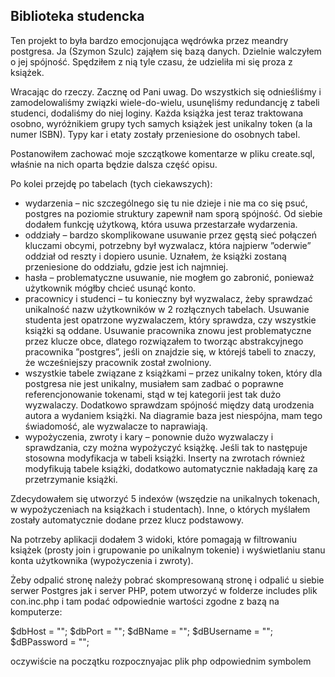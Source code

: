 ﻿## Biblioteka studencka

Ten projekt to była bardzo emocjonująca wędrówka przez meandry postgresa. Ja (Szymon Szulc) zająłem się bazą danych. Dzielnie walczyłem o jej spójność. Spędziłem z nią tyle czasu, że udzieliła mi się proza z książek.

Wracając do rzeczy. Zacznę od Pani uwag. Do wszystkich się odnieśliśmy i zamodelowaliśmy związki wiele-do-wielu, usunęliśmy redundancję z tabeli studenci, dodaliśmy do niej loginy. Każda książka jest teraz traktowana osobno, wyróżnikiem grupy tych samych książek jest unikalny token (a la numer ISBN).  Typy kar i etaty zostały przeniesione do osobnych tabel.

Postanowiłem zachować moje szczątkowe komentarze w pliku create.sql, właśnie na nich oparta będzie dalsza część opisu.

Po kolei przejdę po tabelach (tych ciekawszych):

- wydarzenia – nic szczególnego się tu nie dzieje i nie ma co się psuć, postgres na poziomie struktury zapewnił nam sporą spójność. Od siebie dodałem funkcję użytkową, która usuwa przestarzałe wydarzenia.
- oddziały – bardzo skomplikowane usuwanie przez gęstą sieć połączeń kluczami obcymi, potrzebny był wyzwalacz, która najpierw ”oderwie” oddział od reszty i dopiero usunie. Uznałem, że książki zostaną przeniesione do oddziału, gdzie jest ich najmniej. 
- hasła – problematyczne usuwanie, nie mogłem go zabronić, ponieważ użytkownik mógłby chcieć usunąć konto.
- pracownicy i studenci – tu konieczny był wyzwalacz, żeby sprawdzać unikalność nazw użytkowników w 2 rozłącznych tabelach. Usuwanie studenta jest opatrzone wyzwalaczem, który sprawdza, czy wszystkie książki są oddane. Usuwanie pracownika znowu jest problematyczne przez klucze obce, dlatego rozwiązałem to tworząc abstrakcyjnego pracownika ”postgres”, jeśli on znajdzie się, w którejś tabeli to znaczy, że wcześniejszy pracownik został zwolniony.  
- wszystkie tabele związane z książkami – przez unikalny token, który dla postgresa nie jest unikalny, musiałem sam zadbać o poprawne referencjonowanie tokenami, stąd w tej kategorii jest tak dużo wyzwalaczy. Dodatkowo sprawdzam spójność między datą urodzenia autora 
  a wydaniem książki. Na diagramie baza jest niespójna, mam tego świadomość, ale wyzwalacze to naprawiają.
- wypożyczenia, zwroty i kary – ponownie dużo wyzwalaczy i sprawdzania, czy można wypożyczyć książkę. Jeśli tak to następuje stosowna modyfikacja w tabeli książki. Inserty na zwrotach również modyfikują tabele książki, dodatkowo automatycznie nakładają karę za przetrzymanie książki.  

Zdecydowałem się utworzyć 5 indexów (wszędzie na unikalnych tokenach, w wypożyczeniach na książkach i studentach). Inne, o których myślałem zostały automatycznie dodane przez klucz podstawowy.

Na potrzeby aplikacji dodałem 3 widoki, które pomagają w filtrowaniu książek (prosty join i grupowanie po unikalnym tokenie) i wyświetlaniu stanu konta użytkownika (wypożyczenia i zwroty).

Żeby odpalić stronę należy pobrać skompresowaną stronę i odpalić u siebie serwer Postgres jak i server PHP, potem utworzyć w folderze includes plik con.inc.php i tam podać odpowiednie wartości zgodne z bazą na komputerze:

$dbHost = "";
$dbPort = "";
$dBName = "";
$dBUsername = "";
$dBPassword = "";

oczywiście na początku rozpocznyajac plik php odpowiednim symbolem





